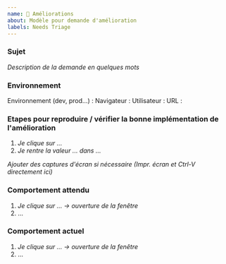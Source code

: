 ```yaml
---
name: 🌟 Améliorations
about: Modèle pour demande d'amélioration
labels: Needs Triage
---
```


### Sujet

_Description de la demande en quelques mots_

### Environnement

Environnement (dev, prod...) :
Navigateur :
Utilisateur :
URL :

### Etapes pour reproduire / vérifier la bonne implémentation de l'amélioration

1. _Je clique sur ..._
2. _Je rentre la valeur ... dans ..._

_Ajouter des captures d'écran si nécessaire (Impr. écran et Ctrl-V directement ici)_

### Comportement attendu

1. _Je clique sur ... -> ouverture de la fenêtre_
2. ...

### Comportement actuel

1. _Je clique sur ... -> ouverture de la fenêtre_
2. ...
